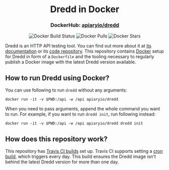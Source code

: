 <h1 align="center">Dredd in Docker</h1>
<h3 align="center">
    DockerHub: <a href="https://hub.docker.com/r/apiaryio/dredd/">apiaryio/dredd</a>
</h3>
<p align="center">
    <img src="https://img.shields.io/docker/build/apiaryio/dredd.svg" alt="Docker Build Status">
    <img src="https://img.shields.io/docker/pulls/apiaryio/dredd.svg" alt="Docker Pulls">
    <img src="https://img.shields.io/docker/stars/apiaryio/dredd.svg" alt="Docker Stars">
</p>

Dredd is an HTTP API testing tool. You can find out more about it at [its documentation](https://github.com/apiaryio/dredd) or its [code repository](https://dredd.rtfd.io). This repository contains [Docker](https://www.docker.com/) setup for Dredd in form of a `Dockerfile` and the tooling necessary to regularly publish a Docker image with the latest Dredd version available.

## How to run Dredd using Docker?

You can use following to run `dredd` without any arguments:

```shell
docker run -it -v $PWD:/api -w /api apiaryio/dredd
```

When you need to pass arguments, append the whole command you want to run. For example, if you want to run `dredd init`, run following instead:

```shell
docker run -it -v $PWD:/api -w /api apiaryio/dredd dredd init
```

## How does this repository work?

This repository has [Travis CI builds](travis-ci.org/apiaryio/dredd-docker) set up. Travis CI supports setting a [cron build](https://docs.travis-ci.com/user/cron-jobs/), which triggers every day. This build ensures the Dredd image isn't behind the latest Dredd version for more than one day.
